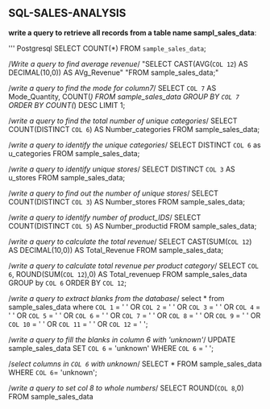 ## SQL-SALES-ANALYSIS

**write a query to retrieve all records from a table name sampl_sales_data**:

''' Postgresql
SELECT COUNT(*) FROM `sample_sales_data`;

/*Write a query to find average revenue*/
"SELECT CAST(AVG(`COL 12`) AS DECIMAL(10,0)) AS AVg_Revenue"
"FROM sample_sales_data;"

/*write a query to find the mode for column7*/
SELECT `COL 7` AS Mode_Quantity,
COUNT(*) FROM sample_sales_data
GROUP BY `COL 7`
ORDER BY COUNT(*) DESC
LIMIT 1;

/*write a query to find the total number of unique categories*/
SELECT COUNT(DISTINCT `COL 6`) AS Number_categories FROM sample_sales_data;

/*write a query to identify the unique categories*/
SELECT DISTINCT `COL 6` as u_categories FROM sample_sales_data;

/*write a query to identify unique stores*/
SELECT DISTINCT `COL 3` AS u_stores FROM sample_sales_data;

/*write a query to find out the number of unique stores*/
SELECT COUNT(DISTINCT `COL 3`) AS Number_stores FROM sample_sales_data;

/*write a query to identify number of product_IDS*/
SELECT COUNT(DISTINCT `COL 5`) AS Number_productid FROM sample_sales_data;

/*write a query to calculate the total revenue*/
SELECT CAST(SUM(`COL 12`) AS DECIMAL(10,0)) AS Total_Revenue FROM sample_sales_data;

/*write a query to calculate total revenue per product category*/
SELECT `COL 6`,
      ROUND(SUM(`COL 12`),0) AS Total_revenuep
      FROM sample_sales_data
      GROUP by `COL 6`
      ORDER BY `COL 12`;
      
/*write a query to extract blanks from the database*/
select * from sample_sales_data
where `COL 1` = ' '
OR 
`COL 2` = ' '
OR
`COL 3` = ' '
OR
`COL 4` = ' '
OR
`COL 5` = ' '
OR
`COL 6` = ' '
OR
`COL 7` = ' '
OR
`COL 8` = ' '
OR
`COL 9` = ' '
OR
`COL 10` = ' '
OR
`COL 11` = ' '
OR
`COL 12` = ' ';

/*write a query to fill the blanks in column 6 with 'unknown'*/
UPDATE sample_sales_data
SET `COL 6` = 'unknown'
WHERE `COL 6` = ' ';

/*select columns in `COL 6` with unknown*/
SELECT * FROM sample_sales_data
WHERE `COL 6`= 'unknown';

/*write a query to set col 8 to whole numbers*/
SELECT 
     ROUND(`COL 8`,0)
     FROM sample_sales_data
    
